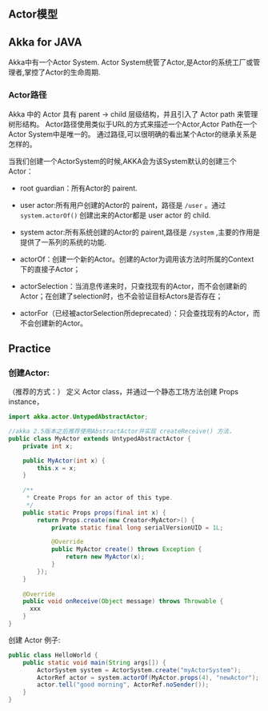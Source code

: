 
## Actor模型

## Akka for JAVA

Akka中有一个Actor System. Actor System统管了Actor,是Actor的系统工厂或管理者,掌控了Actor的生命周期.

### Actor路径

Akka 中的 Actor 具有 parent -> child 层级结构，并且引入了 Actor path 来管理树形结构。
Actor路径使用类似于URL的方式来描述一个Actor,Actor Path在一个Actor System中是唯一的。
通过路径,可以很明确的看出某个Actor的继承关系是怎样的。

当我们创建一个ActorSystem的时候,AKKA会为该System默认的创建三个Actor：
- root guardian：所有Actor的 pairent.
- user actor:所有用户创建的Actor的 pairent，路径是 `/user` 。通过 `system.actorOf()` 创建出来的Actor都是 user actor 的 child.
- system actor:所有系统创建的Actor的 pairent,路径是 `/system` ,主要的作用是提供了一系列的系统的功能.

- actorOf：创建一个新的Actor。创建的Actor为调用该方法时所属的Context下的直接子Actor；
- actorSelection：当消息传递来时，只查找现有的Actor，而不会创建新的Actor；在创建了selection时，也不会验证目标Actors是否存在；
- actorFor（已经被actorSelection所deprecated）：只会查找现有的Actor，而不会创建新的Actor。

## Practice

### 创建Actor: 

（推荐的方式：） 定义 Actor class，并通过一个静态工场方法创建 Props instance，

```java
import akka.actor.UntypedAbstractActor;

//akka 2.5版本之后推荐使用AbstractActor并实现 createReceive() 方法，
public class MyActor extends UntypedAbstractActor {
    private int x;

    public MyActor(int x) {
        this.x = x;
    }
    
    /**
     * Create Props for an actor of this type.
     */
    public static Props props(final int x) {
        return Props.create(new Creator<MyActor>() {
            private static final long serialVersionUID = 1L;

            @Override
            public MyActor create() throws Exception {
                return new MyActor(x);
            }
        });
    }
    
    @Override
    public void onReceive(Object message) throws Throwable {
      xxx
    }
}
```

创建 Actor 例子:

```java
public class HelloWorld {
    public static void main(String args[]) {
        ActorSystem system = ActorSystem.create("myActorSystem");
        ActorRef actor = system.actorOf(MyActor.props(4), "newActor");
        actor.tell("good morning", ActorRef.noSender());
    }
}
```
